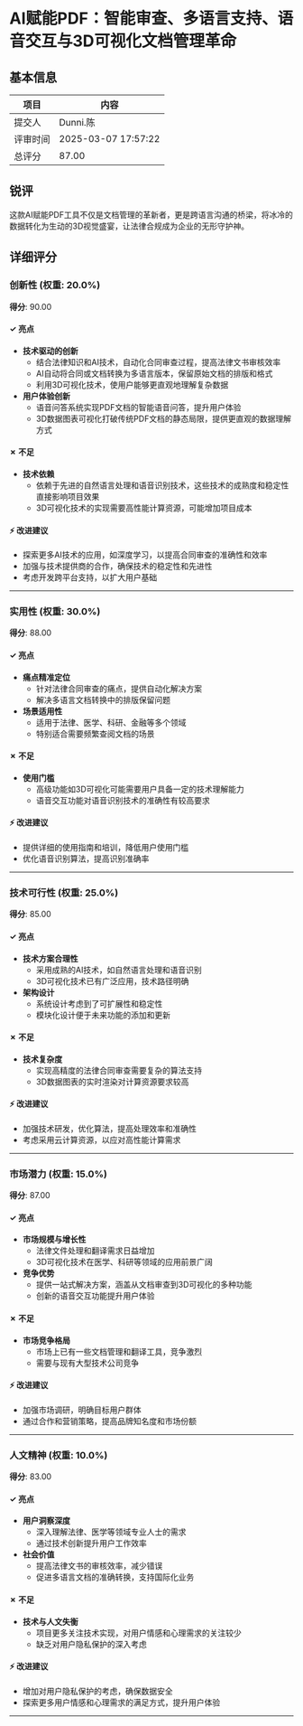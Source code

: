 # AI赋能PDF：智能审查、多语言支持、语音交互与3D可视化文档管理革命

## 基本信息

| 项目 | 内容 |
|------|------|
| 提交人 | Dunni.陈 |
| 评审时间 | 2025-03-07 17:57:22 |
| 总评分 | 87.00 |

## 锐评

这款AI赋能PDF工具不仅是文档管理的革新者，更是跨语言沟通的桥梁，将冰冷的数据转化为生动的3D视觉盛宴，让法律合规成为企业的无形守护神。

## 详细评分

### 创新性 (权重: 20.0%)

**得分**: 90.00

#### ✓ 亮点

* **技术驱动的创新**
  * 结合法律知识和AI技术，自动化合同审查过程，提高法律文书审核效率
  * AI自动将合同或文档转换为多语言版本，保留原始文档的排版和格式
  * 利用3D可视化技术，使用户能够更直观地理解复杂数据
* **用户体验创新**
  * 语音问答系统实现PDF文档的智能语音问答，提升用户体验
  * 3D数据图表可视化打破传统PDF文档的静态局限，提供更直观的数据理解方式

#### ✗ 不足

* **技术依赖**
  * 依赖于先进的自然语言处理和语音识别技术，这些技术的成熟度和稳定性直接影响项目效果
  * 3D可视化技术的实现需要高性能计算资源，可能增加项目成本

#### ⚡ 改进建议

* 探索更多AI技术的应用，如深度学习，以提高合同审查的准确性和效率
* 加强与技术提供商的合作，确保技术的稳定性和先进性
* 考虑开发跨平台支持，以扩大用户基础

---

### 实用性 (权重: 30.0%)

**得分**: 88.00

#### ✓ 亮点

* **痛点精准定位**
  * 针对法律合同审查的痛点，提供自动化解决方案
  * 解决多语言文档转换中的排版保留问题
* **场景适用性**
  * 适用于法律、医学、科研、金融等多个领域
  * 特别适合需要频繁查阅文档的场景

#### ✗ 不足

* **使用门槛**
  * 高级功能如3D可视化可能需要用户具备一定的技术理解能力
  * 语音交互功能对语音识别技术的准确性有较高要求

#### ⚡ 改进建议

* 提供详细的使用指南和培训，降低用户使用门槛
* 优化语音识别算法，提高识别准确率

---

### 技术可行性 (权重: 25.0%)

**得分**: 85.00

#### ✓ 亮点

* **技术方案合理性**
  * 采用成熟的AI技术，如自然语言处理和语音识别
  * 3D可视化技术已有广泛应用，技术路径明确
* **架构设计**
  * 系统设计考虑到了可扩展性和稳定性
  * 模块化设计便于未来功能的添加和更新

#### ✗ 不足

* **技术复杂度**
  * 实现高精度的法律合同审查需要复杂的算法支持
  * 3D数据图表的实时渲染对计算资源要求较高

#### ⚡ 改进建议

* 加强技术研发，优化算法，提高处理效率和准确性
* 考虑采用云计算资源，以应对高性能计算需求

---

### 市场潜力 (权重: 15.0%)

**得分**: 87.00

#### ✓ 亮点

* **市场规模与增长性**
  * 法律文件处理和翻译需求日益增加
  * 3D可视化技术在医学、科研等领域的应用前景广阔
* **竞争优势**
  * 提供一站式解决方案，涵盖从文档审查到3D可视化的多种功能
  * 创新的语音交互功能提升用户体验

#### ✗ 不足

* **市场竞争格局**
  * 市场上已有一些文档管理和翻译工具，竞争激烈
  * 需要与现有大型技术公司竞争

#### ⚡ 改进建议

* 加强市场调研，明确目标用户群体
* 通过合作和营销策略，提高品牌知名度和市场份额

---

### 人文精神 (权重: 10.0%)

**得分**: 83.00

#### ✓ 亮点

* **用户洞察深度**
  * 深入理解法律、医学等领域专业人士的需求
  * 通过技术创新提升用户工作效率
* **社会价值**
  * 提高法律文书的审核效率，减少错误
  * 促进多语言文档的准确转换，支持国际化业务

#### ✗ 不足

* **技术与人文失衡**
  * 项目更多关注技术实现，对用户情感和心理需求的关注较少
  * 缺乏对用户隐私保护的深入考虑

#### ⚡ 改进建议

* 增加对用户隐私保护的考虑，确保数据安全
* 探索更多用户情感和心理需求的满足方式，提升用户体验

---

